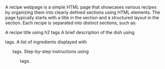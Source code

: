 A recipe webpage is a simple HTML page that showcases various recipes by organizing them into clearly defined sections using HTML elements. The page typically starts with a title in the <head> section and a structured layout in the <body> section. Each recipe is separated into distinct sections, such as:

A recipe title using h2 tags
A brief description of the dish using <p> tags.
A list of ingredients displayed with <ul> tags.
Step-by-step instructions using <ol> tags.
